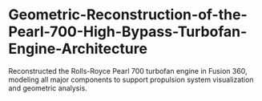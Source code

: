 # Geometric-Reconstruction-of-the-Pearl-700-High-Bypass-Turbofan-Engine-Architecture
Reconstructed the Rolls-Royce Pearl 700 turbofan engine in Fusion 360, modeling all major components to support propulsion system visualization and geometric analysis.
